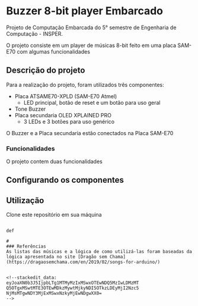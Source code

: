 # Buzzer 8-bit player Embarcado
Projeto de Computação Embarcada do 5° semestre de Engenharia de Computação - INSPER.

 O projeto consiste em um player de músicas 8-bit feito em uma placa SAM-E70 com algumas funcionalidades

## Descrição do projeto

Para a realização do projeto, foram utilizados três componentes:

 - Placa ATSAME70-XPLD (SAM-E70 Atmel)
	 - LED principal, botão de reset e um botão para uso geral
 - Tone Buzzer
 - Placa secundaria OLED XPLAINED PRO
	 - 3 LEDs e 3 botões para uso genérico

O Buzzer e a Placa secundaria estão conectados na Placa SAM-E70

### Funcionalidades

O projeto contem duas funcionalidades 

## Configurando os componentes


## Utilização 

Clone este repositório em sua máquina
	
```	git clone https://github.com/fontes99/Embarcado-player.git

def

#
### Referências
As listas das músicas e a lógica de como utilizá-las foram baseadas da lógica apresentada no site [Dragão sem Chama](https://dragaosemchama.com/en/2019/02/songs-for-arduino/)


<!--stackedit_data:
eyJoaXN0b3J5IjpbLTg1MTMyMzIxMSwxOTEwNDQ5MzIwLDMzMT
Q5OTgxMSwtMTE3OTEwMDkzMywtMjkyNDI5OTkzLDEyMjI2Nzc5
NjMsMTgwNDY3MjExMSwxNzkyMjEwNDgwXX0=
-->